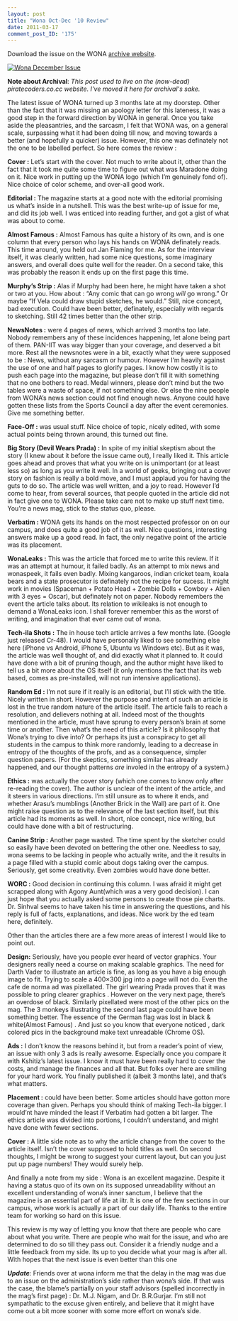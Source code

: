 ```yaml
---
layout: post
title: "Wona Oct-Dec '10 Review"
date: 2011-03-17
comment_post_ID: '175'
---
```


Download the issue on the WONA
[archive website](/wona/).

[![Wona December
Issue](https://captnemo.in/wona/2010-12.jpg "Wona December Issue")](/wona/)

**Note about Archival**: _This post used to live on the (now-dead) piratecoders.co.cc website. I've moved it here for archival's sake._

The latest issue of WONA turned up 3 months late at my doorstep. Other
than the fact that it was missing an apology letter for this lateness,
it was a good step in the forward direction by WONA in general. Once you
take aside the pleasantries, and the sarcasm, I felt that WONA was, on a
general scale, surpassing what it had been doing till now, and moving
towards a better (and hopefully a quicker) issue. However, this one was
definately not the one to be labelled perfect. So here comes the review
:

**Cover :** Let’s start with the cover. Not much to write about it,
other than the fact that it took me quite some time to figure out what
was Maradone doing on it. Nice work in putting up the WONA logo (which
I’m genuinely fond of). Nice choice of color scheme, and over-all good
work.

**Editorial :** The magazine starts at a good note with the editorial
promising us what’s inside in a nutshell. This was the best write-up of
issue for me, and did its job well. I was enticed into reading further,
and got a gist of what was about to come.

**Almost Famous :** Almost Famous has quite a history of its own, and is
one column that every person who lays his hands on WONA definately
reads. This time around, you held out Jan Flaming for me. As for the
interview itself, it was clearly written, had some nice questions, some
imaginary answers, and overall does quite well for the reader. On a
second take, this was probably the reason it ends up on the first page
this time.

**Murphy’s Strip :** Alas if Murphy had been here, he might have taken a
shot or two at you. How about : “Any comic that can go wrong *will* go
wrong.” Or maybe “If Vela could draw stupid sketches, he would.” Still,
nice concept, bad execution. Could have been better, definately,
especially with regards to sketching. Still 42 times better than the
other strip.

**NewsNotes :** were 4 pages of news, which arrived 3 months too late.
Nobody remembers any of these incidences happening, let alone being part
of them. PAN-IIT was way bigger than your coverage, and deserved a bit
more. Rest all the newsnotes were in a bit, exactly what they were
supposed to be : News, without any sarcasm or humour. However I’m
heavily against the use of one and half pages to glorify pages. I know
how costly it is to push each page into the magazine, but please don’t
fill it with something that no one bothers to read. Medal winners,
please don’t mind but the two tables were a waste of space, if not
something else. Or else the nine people from WONA’s news section could
not find enough news. Anyone could have gotten these lists from the
Sports Council a day after the event ceremonies. Give me something
better.

**Face-Off :** was usual stuff. Nice choice of topic, nicely edited,
with some actual points being thrown around, this turned out fine.

**Big Story (Devil Wears Prada) :** In spite of my initial skeptism
about the story (I knew about it before the issue came out), I really
liked it. This article goes ahead and proves that what you write on is
unimportant (or at least less so) as long as you write it well. In a
world of geeks, bringing out a cover story on fashion is really a bold
move, and I must applaud you for having the guts to do so. The article
was well written, and a joy to read. However I’d come to hear, from
several sources, that people quoted in the article did not in fact give
one to WONA. Please take care not to make up stuff next time. You’re a
news mag, stick to the status quo, please.

**Verbatim :** WONA gets its hands on the most respected professor on on
our campus, and does quite a good job of it as well. Nice questions,
interesting answers make up a good read. In fact, the only negative
point of the article was its placement.

**WonaLeaks :** This was the article that forced me to write this
review. If it was an attempt at humour, it failed badly. As an attempt
to mix news and wonaspeek, it fails even badly. Mixing kangaroos, indian
cricket team, koala bears and a state prosecutor is definately not the
recipe for sucess. It might work in movies (Spaceman + Potato Head +
Zombie Dolls + Cowboy + Alien with 3 eyes = Oscar), but definately not
on paper. Nobody remembers the event the article talks about. Its
relation to wikileaks is not enough to demand a WonaLeaks icon. I shall
forever remember this as the worst of writing, and imagination that ever
came out of wona.

**Tech-ila Shots :** The in house tech article arrives a few months
late. (Google just released Cr-48). I would have personally liked to see
something else here (iPhone vs Android, iPhone 5, Ubuntu vs Windows
etc). But as it was, the article was well thought of, and did exactly
what it planned to. It could have done with a bit of pruning though, and
the author might have liked to tell us a bit more about the OS itself
(it only mentions the fact that its web based, comes as pre-installed,
will not run intensive applications).

**Random Ed :** I’m not sure if it really is an editorial, but I’ll
stick with the title. Nicely written in short. However the purpose and
intent of such an article is lost in the true random nature of the
article itself. The article fails to reach a resolution, and delievers
nothing at all. Indeed most of the thoughts mentioned in the article,
must have sprung to every person’s brain at some time or another. Then
what’s the need of this article? Is it philosophy that Wona’s trying to
dive into? Or perhaps its just a conspiracy to get all students in the
campus to think more randomly, leading to a decrease in entropy of the
thoughts of the profs, and as a consequence, simpler question papers.
(For the skeptics, something similar has already happened, and our
thought patterns *are* involed in the entropy of a system.)

**Ethics :** was actually the cover story (which one comes to know only
after re-reading the cover). The author is unclear of the intent of the
article, and it steers in various directions. I’m still unsure as to
where it ends, and whether Arasu’s mumblings (Another Brick in the Wall)
are part of it. One might raise question as to the relevance of the last
section itself, but this article had its moments as well. In short, nice
concept, nice writing, but could have done with a bit of restructuring.

**Canine Strip :** Another page wasted. The time spent by the sketcher
could so easily have been devoted on bettering the other one. Needless
to say, wona seems to be lacking in people who actually write, and the
it results in a page filled with a stupid comic about dogs taking over
the campus. Seriously, get some creativity. Even zombies would have done
better.

**WORC :** Good decision in continuing this column. I was afraid it
might get scrapped along with Agony Aunt(which was a very good
decision). I can just hope that you actually asked some persons to
create those pie charts. Dr. Sinhval seems to have taken his time in
answering the questions, and his reply is full of facts, explanations,
and ideas. Nice work by the ed team here, definitely.

Other than the articles there are a few more areas of interest I would
like to point out.

**Design:** Seriously, have you people ever heard of vector graphics.
Your designers really need a course on making scalable graphics. The
need for Darth Vader to illustrate an article is fine, as long as you
have a big enough image to fit. Trying to scale a 400×300 jpg into a
page will not do. Even the cafe de norma ad was pixellated. The girl
wearing Prada proves that it was possible to pring clearer graphics .
However on the very next page, there’s an overdose of black. Similarly
pixellated were most of the other pics on the mag. The 3 monkeys
illustrating the second last page could have been something better. The
essence of the German flag was lost in black & white(Almost Famous) .
And just so you know that everyone noticed , dark colored pics in the
background make text unreadable (Chrome OS).

**Ads :** I don’t know the reasons behind it, but from a reader’s point
of view, an issue with only 3 ads is really awesome. Especially once you
compare it with Kshitiz’s latest issue. I know it must have been really
hard to cover the costs, and manage the finances and all that. But folks
over here are smiling for your hard work. You finally published it
(albeit 3 months late), and that’s what matters.

**Placement :** could have been better. Some articles should have gotton
more coverage than given. Perhaps you should think of making Tech-ila
bigger. I would’nt have minded the least if Verbatim had gotten a bit
larger. The ethics article was divided into portions, I couldn’t
understand, and might have done with fewer sections.

**Cover :** A little side note as to why the article change from the
cover to the article itself. Isn’t the cover supposed to hold titles as
well. On second thoughts, I might be wrong to suggest your current
layout, but can you just put up page numbers! They would surely help.

And finally a note from my side : Wona is an excellent magazine. Despite
it having a status quo of its own on its supposed unreadability without
an excellent understanding of wona’s inner sanctum, I believe that the
magazine is an essential part of life at iitr. It is one of the few
sections in our campus, whose work is actually a part of our daily life.
Thanks to the entire team for working so hard on this issue.

This review is my way of letting you know that there are people who care
about what you write. There are people who wait for the issue, and who
are determined to do so till they pass out. Consider it a friendly nudge
and a little feedback from my side. Its up to you decide what your mag
is after all. With hopes that the next issue is even better than this
one

***Update**:* Friends over at wona inform me that the delay in the mag
was due to an issue on the administration’s side rather than wona’s
side. If that was the case, the blame’s partially on your staff advisors
(spelled incorrectly in the mag’s first page) : Dr. M.J. Nigam, and Dr.
B.R.Gurjar. I’m still not sympathatic to the excuse given entirely, and
believe that it might have come out a bit more sooner with some more
effort on wona’s side.
